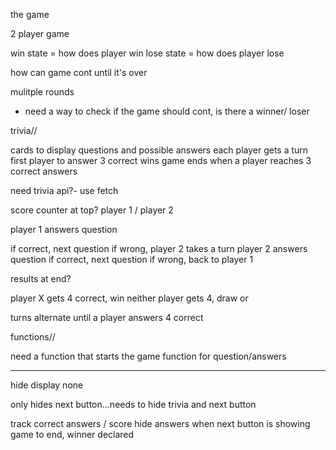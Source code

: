 the game

2 player game

win state = how does player win
lose state = how does player lose

how can game cont until it's over

mulitple rounds
- need a way to check if the game should cont, is there a winner/ loser


trivia//


cards to display questions and possible answers
each player gets a turn
first player to answer 3 correct wins
game ends when a player reaches 3 correct answers


need trivia api?- use fetch

score counter at top? player 1 / player 2

player 1 answers question

if correct, next question
if wrong, player 2 takes a turn
player 2 answers question
if correct, next question
if wrong, back to player 1

results at end?

player X gets 4 correct, win
neither player gets 4, draw
or

turns alternate until a player answers 4 correct

functions//

need a function that starts the game
function for question/answers

------------------------------------------------
hide
display none

only hides next button...needs to hide trivia and next button

track correct answers / score
hide answers when next button is showing
game to end, winner declared


